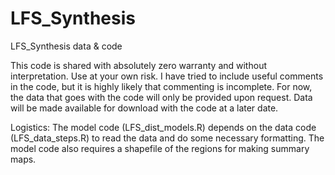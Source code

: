 # LFS_Synthesis
LFS_Synthesis data &amp; code

This code is shared with absolutely zero warranty and without interpretation. Use at your own risk.
I have tried to include useful comments in the code, but it is highly likely that commenting is incomplete.
For now, the data that goes with the code will only be provided upon request.  Data will be made available for download with the code at a later date.

Logistics:
The model code (LFS_dist_models.R) depends on the data code (LFS_data_steps.R) to read the data and do some necessary formatting.
The model code also requires a shapefile of the regions for making summary maps.  
